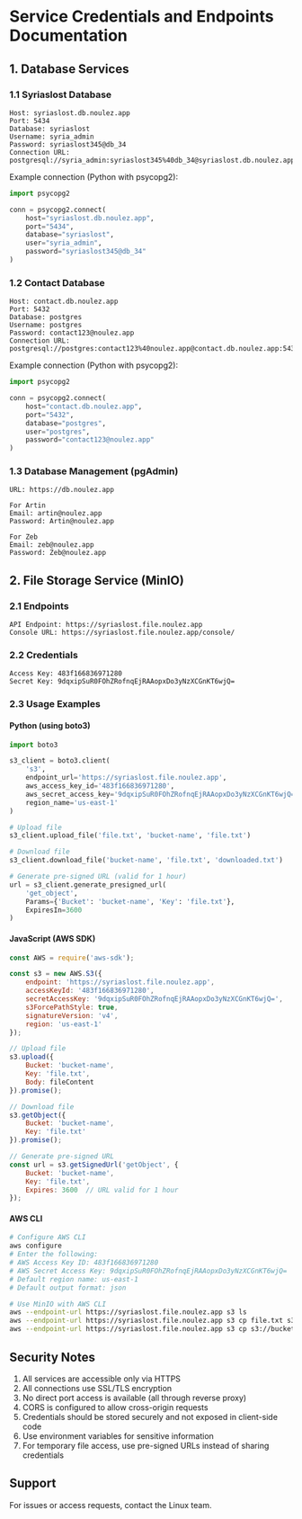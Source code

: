 # Service Credentials and Endpoints Documentation

## 1. Database Services

### 1.1 Syriaslost Database
```
Host: syriaslost.db.noulez.app
Port: 5434
Database: syriaslost
Username: syria_admin
Password: syriaslost345@db_34
Connection URL: postgresql://syria_admin:syriaslost345%40db_34@syriaslost.db.noulez.app:5434/syriaslost
```

Example connection (Python with psycopg2):
```python
import psycopg2

conn = psycopg2.connect(
    host="syriaslost.db.noulez.app",
    port="5434",
    database="syriaslost",
    user="syria_admin",
    password="syriaslost345@db_34"
)
```

### 1.2 Contact Database
```
Host: contact.db.noulez.app
Port: 5432
Database: postgres
Username: postgres
Password: contact123@noulez.app
Connection URL: postgresql://postgres:contact123%40noulez.app@contact.db.noulez.app:5432/postgres
```

Example connection (Python with psycopg2):
```python
import psycopg2

conn = psycopg2.connect(
    host="contact.db.noulez.app",
    port="5432",
    database="postgres",
    user="postgres",
    password="contact123@noulez.app"
)
```

### 1.3 Database Management (pgAdmin)
```
URL: https://db.noulez.app

For Artin
Email: artin@noulez.app 
Password: Artin@noulez.app

For Zeb
Email: zeb@noulez.app
Password: Zeb@noulez.app
```

## 2. File Storage Service (MinIO)

### 2.1 Endpoints
```
API Endpoint: https://syriaslost.file.noulez.app
Console URL: https://syriaslost.file.noulez.app/console/
```

### 2.2 Credentials
```
Access Key: 483f166836971280
Secret Key: 9dqxipSuR0FOhZRofnqEjRAAopxDo3yNzXCGnKT6wjQ=
```

### 2.3 Usage Examples

#### Python (using boto3)
```python
import boto3

s3_client = boto3.client(
    's3',
    endpoint_url='https://syriaslost.file.noulez.app',
    aws_access_key_id='483f166836971280',
    aws_secret_access_key='9dqxipSuR0FOhZRofnqEjRAAopxDo3yNzXCGnKT6wjQ=',
    region_name='us-east-1'
)

# Upload file
s3_client.upload_file('file.txt', 'bucket-name', 'file.txt')

# Download file
s3_client.download_file('bucket-name', 'file.txt', 'downloaded.txt')

# Generate pre-signed URL (valid for 1 hour)
url = s3_client.generate_presigned_url(
    'get_object',
    Params={'Bucket': 'bucket-name', 'Key': 'file.txt'},
    ExpiresIn=3600
)
```

#### JavaScript (AWS SDK)
```javascript
const AWS = require('aws-sdk');

const s3 = new AWS.S3({
    endpoint: 'https://syriaslost.file.noulez.app',
    accessKeyId: '483f166836971280',
    secretAccessKey: '9dqxipSuR0FOhZRofnqEjRAAopxDo3yNzXCGnKT6wjQ=',
    s3ForcePathStyle: true,
    signatureVersion: 'v4',
    region: 'us-east-1'
});

// Upload file
s3.upload({
    Bucket: 'bucket-name',
    Key: 'file.txt',
    Body: fileContent
}).promise();

// Download file
s3.getObject({
    Bucket: 'bucket-name',
    Key: 'file.txt'
}).promise();

// Generate pre-signed URL
const url = s3.getSignedUrl('getObject', {
    Bucket: 'bucket-name',
    Key: 'file.txt',
    Expires: 3600  // URL valid for 1 hour
});
```

#### AWS CLI
```bash
# Configure AWS CLI
aws configure
# Enter the following:
# AWS Access Key ID: 483f166836971280
# AWS Secret Access Key: 9dqxipSuR0FOhZRofnqEjRAAopxDo3yNzXCGnKT6wjQ=
# Default region name: us-east-1
# Default output format: json

# Use MinIO with AWS CLI
aws --endpoint-url https://syriaslost.file.noulez.app s3 ls
aws --endpoint-url https://syriaslost.file.noulez.app s3 cp file.txt s3://bucket-name/
aws --endpoint-url https://syriaslost.file.noulez.app s3 cp s3://bucket-name/file.txt ./
```

## Security Notes

1. All services are accessible only via HTTPS
2. All connections use SSL/TLS encryption
3. No direct port access is available (all through reverse proxy)
4. CORS is configured to allow cross-origin requests
5. Credentials should be stored securely and not exposed in client-side code
6. Use environment variables for sensitive information
7. For temporary file access, use pre-signed URLs instead of sharing credentials

## Support

For issues or access requests, contact the Linux team.